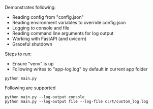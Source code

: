 Demonstrates following:

- Reading config from "config.json"
- Reading environment variables to override config.json
- Logging to console and file
- Reading command line arguments for log output
- Working with FastAPI (and uvicorn)
- Graceful shutdown

Steps to run:

- Ensure "venv" is up
- Following writes to "app-log.log" by default in current app folder

```commandline
python main.py
```

Following are supported

```commandline
python main.py --log-output console
python main.py --log-output file --log-file c:/t/custom_log.log
```
